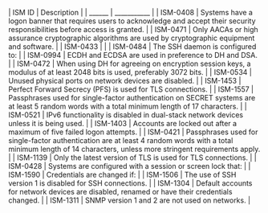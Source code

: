 | ISM ID | Description |
| ______ | ___________ |
| ISM-0408 | Systems have a logon banner that requires users to acknowledge and accept their security responsibilities before access is granted. |
| ISM-0471 | Only AACAs or high assurance cryptographic algorithms are used by cryptographic equipment and software. |
| ISM-0433 |  |
| ISM-0484 | The SSH daemon is configured to: |
| ISM-0994 | ECDH and ECDSA are used in preference to DH and DSA. |
| ISM-0472 | When using DH for agreeing on encryption session keys, a modulus of at least 2048 bits is used, preferably 3072 bits. |
| ISM-0534 | Unused physical ports on network devices are disabled. |
| ISM-1453 | Perfect Forward Secrecy (PFS) is used for TLS connections. |
| ISM-1557 | Passphrases used for single-factor authentication on SECRET systems are at least 5 random words with a total minimum length of 17 characters. |
| ISM-0521 | IPv6 functionality is disabled in dual-stack network devices unless it is being used. |
| ISM-1403 | Accounts are locked out after a maximum of five failed logon attempts. |
| ISM-0421 | Passphrases used for single-factor authentication are at least 4 random words with a total minimum length of 14 characters, unless more stringent requirements apply. |
| ISM-1139 | Only the latest version of TLS is used for TLS connections. |
| ISM-0428 | Systems are configured with a session or screen lock that: |
| ISM-1590 | Credentials are changed if: |
| ISM-1506 | The use of SSH version 1 is disabled for SSH connections. |
| ISM-1304 | Default accounts for network devices are disabled, renamed or have their credentials changed. |
| ISM-1311 | SNMP version 1 and 2 are not used on networks. |
